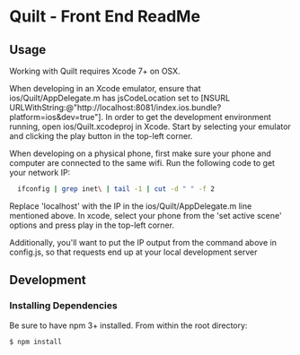 # Quilt - Front End ReadMe

## Usage

Working with Quilt requires Xcode 7+ on OSX.

When developing in an Xcode emulator, ensure that ios/Quilt/AppDelegate.m has jsCodeLocation set to [NSURL URLWithString:@"http://localhost:8081/index.ios.bundle?platform=ios&dev=true"].
In order to get the development environment running, open ios/Quilt.xcodeproj in Xcode.
Start by selecting your emulator and clicking the play button in the top-left corner.

When developing on a physical phone, first make sure your phone and computer
are connected to the same wifi. Run the following code to get your network IP:
```sh
  ifconfig | grep inet\ | tail -1 | cut -d " " -f 2
```
Replace 'localhost' with the IP in the ios/Quilt/AppDelegate.m line mentioned above.
In xcode, select your phone from the 'set active scene' options and press play in the top-left corner.

Additionally, you'll want to put the IP output from the command above in config.js, so that
requests end up at your local development server
## Development

### Installing Dependencies

Be sure to have npm 3+ installed.
From within the root directory:

```sh
$ npm install
```
